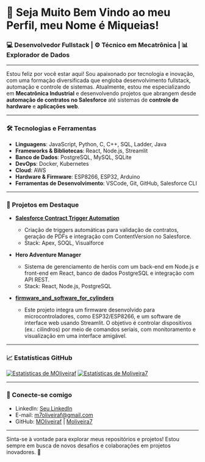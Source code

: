 # 👋 Seja Muito Bem Vindo ao meu Perfil, meu Nome é Miqueias!

### 💻 Desenvolvedor Fullstack | ⚙️ Técnico em Mecatrônica | 📊 Explorador de Dados

---

Estou feliz por você estar aqui! Sou apaixonado por tecnologia e inovação, com uma formação diversificada que engloba desenvolvimento fullstack, automação e controle de sistemas. Atualmente, estou me especializando em **Mecatrônica Industrial** e desenvolvendo projetos que abrangem desde **automação de contratos no Salesforce** até sistemas de **controle de hardware** e **aplicações web**.


---

### 🛠️ Tecnologias e Ferramentas

- **Linguagens**: JavaScript, Python, C, C++, SQL, Ladder, Java
- **Frameworks & Bibliotecas**: React, Node.js, Streamlit
- **Banco de Dados**: PostgreSQL, MySQL, SQLite
- **DevOps**: Docker, Kubernetes
- **Cloud**: AWS
- **Hardware & Firmware**: ESP8266, ESP32, Arduino
- **Ferramentas de Desenvolvimento**: VSCode, Git, GitHub, Salesforce CLI

---

### 🌟 Projetos em Destaque

- **[Salesforce Contract Trigger Automation](https://github.com/MOliveiraf/Salesforce_Contract_Trigger_Automation.git)**
  - Criação de triggers automáticas para validação de contratos, geração de PDFs e integração com ContentVersion no Salesforce.  
  - Stack: Apex, SOQL, Visualforce

- **Hero Adventure Manager**
  - Sistema de gerenciamento de heróis com um back-end em Node.js e front-end em React, banco de dados PostgreSQL e integração com API REST.
  - Stack: React, Node.js, PostgreSQL

- **[firmware_and_software_for_cylinders](https://github.com/MOliveiraf/firmware_and_software_for_cylinders.git)**
  - Este projeto integra um firmware desenvolvido para microcontroladores, como ESP32/ESP8266, e um software de interface web usando Streamlit. O objetivo é controlar dispositivos (ex.: cilindros) por meio de comandos seriais, com monitoramento e visualização em uma interface amigável.

---

### 📈 Estatísticas GitHub

[![Estatísticas de MOliveiraf](https://github-readme-stats.vercel.app/api?username=MOliveiraf&show_icons=true&theme=radical)](https://github.com/MOliveiraf)
[![Estatísticas de Moliveira7](https://github-readme-stats.vercel.app/api?username=Moliveira7&show_icons=true&theme=radical)](https://github.com/Moliveira7)

---

### 💼 Conecte-se comigo

- LinkedIn: [Seu LinkedIn](https://www.linkedin.com/in/miqueias-oliveira-a7b931207/)
- E-mail: m7oliveiraf@gmail.com
- GitHub: [MOliveiraf](https://github.com/MOliveiraf) | [Moliveira7](https://github.com/Moliveira7)


---

Sinta-se à vontade para explorar meus repositórios e projetos! Estou sempre em busca de novos desafios e colaborações em projetos inovadores. 🚀
